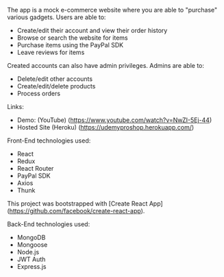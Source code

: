 The app is a mock e-commerce website where you are able to "purchase" various gadgets. Users are able to: 
- Create/edit their account and view their order history
- Browse or search the website for items
- Purchase items using the PayPal SDK
- Leave reviews for items

Created accounts can also have admin privileges. Admins are able to:
- Delete/edit other accounts
- Create/edit/delete products
- Process orders

Links:
  - Demo: (YouTube) (https://www.youtube.com/watch?v=NwZI-5Ej-44)
  - Hosted Site (Heroku) (https://udemyproshop.herokuapp.com/)
  
Front-End technologies used:
  - React
  - Redux
  - React Router
  - PayPal SDK
  - Axios
  - Thunk
  
  This project was bootstrapped with [Create React App]
  (https://github.com/facebook/create-react-app).

Back-End technologies used:
  - MongoDB
  - Mongoose
  - Node.js
  - JWT Auth
  - Express.js
